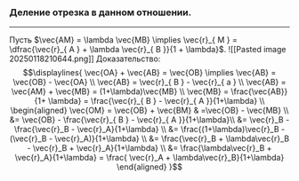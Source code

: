 ### Деление отрезка в данном отношении.
---
Пусть $\vec{AM} = \lambda \vec{MB} \implies \vec{r}_{ M } =  \dfrac{\vec{r}_{ A } + \lambda \vec{r}_{ B }}{1 + \lambda}$. 
![[Pasted image 20250118210644.png]]
Доказательство:
$$\displaylines{
\vec{OA} + \vec{AB} = \vec{OB} \implies  \vec{AB} = \vec{OB} - \vec{OA} \\
\vec{AB} = \vec{r}_{ B } - \vec{r}_{ a } \\
\vec{AB} = \vec{AM} + \vec{MB} = (1+\lambda)\vec{MB} \\
\vec{MB} = \frac{\vec{AB}}{1+ \lambda} = \frac{\vec{r}_{ B } - \vec{r}_{ A }}{1+\lambda}  \\
\begin{aligned}
\vec{OM} = \vec{OB} + \vec{BM} & =\vec{OB} - \vec{MB} \\
&= \vec{OB} - \frac{\vec{r}_{ B } - \vec{r}_{ A }}{1+\lambda}\\
&= \vec{r}_B - \frac{\vec{r}_B - \vec{r}_A}{1+\lambda} \\
&= \frac{(1+\lambda)\vec{r}_B - (\vec{r}_B - \vec{r}_A)}{1+\lambda} \\ 
&= \frac{\vec{r}_B + \lambda\vec{r}_B - \vec{r}_B + \vec{r}_A}{1+\lambda} \\ 
&= \frac{\lambda\vec{r}_B + \vec{r}_A}{1+\lambda} = \frac{ \vec{r}_A + \lambda\vec{r}_B}{1+\lambda}
\end{aligned}
}$$
